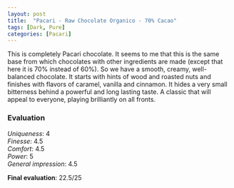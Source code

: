 ```yaml
---
layout: post
title:  "Pacari - Raw Chocolate Organico - 70% Cacao"
tags: [Dark, Pure] 
categories: [Pacari]
---
```


This is completely Pacari chocolate. It seems to me that this is the same base from which chocolates with other ingredients are made (except that here it is 70% instead of 60%).
So we have a smooth, creamy, well-balanced chocolate. It starts with hints of wood and roasted nuts and finishes with flavors of caramel, vanilla and cinnamon. It hides a very small bitterness behind a powerful and long lasting taste.
A classic that will appeal to everyone, playing brilliantly on all fronts.


### Evaluation

_Uniqueness_: 4  
_Finesse_: 4.5  
_Comfort_: 4.5  
_Power_: 5  
_General impression_: 4.5

**Final evaluation**: 22.5/25
